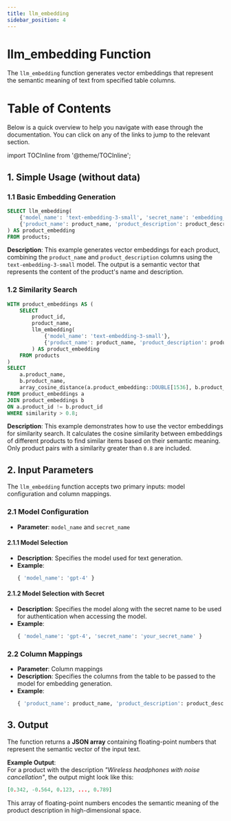 ```yaml
---
title: llm_embedding
sidebar_position: 4
---
```


# llm_embedding Function

The `llm_embedding` function generates vector embeddings that represent the semantic meaning of text from specified table columns.

# Table of Contents

Below is a quick overview to help you navigate with ease through the documentation. You can click on any of the links to jump to the relevant section.

import TOCInline from '@theme/TOCInline';

<TOCInline toc={toc} />

## 1. Simple Usage (without data)

### 1.1 Basic Embedding Generation

```sql
SELECT llm_embedding(
    {'model_name': 'text-embedding-3-small', 'secret_name': 'embedding_secret'}, 
    {'product_name': product_name, 'product_description': product_description}
) AS product_embedding
FROM products;
```

**Description**: This example generates vector embeddings for each product, combining the `product_name` and `product_description` columns using the `text-embedding-3-small` model. The output is a semantic vector that represents the content of the product's name and description.

### 1.2 Similarity Search

```sql
WITH product_embeddings AS (
    SELECT 
        product_id, 
        product_name, 
        llm_embedding(
            {'model_name': 'text-embedding-3-small'}, 
            {'product_name': product_name, 'product_description': product_description}
        ) AS product_embedding
    FROM products
)
SELECT 
    a.product_name, 
    b.product_name, 
    array_cosine_distance(a.product_embedding::DOUBLE[1536], b.product_embedding::DOUBLE[1536]) AS similarity
FROM product_embeddings a
JOIN product_embeddings b
ON a.product_id != b.product_id
WHERE similarity > 0.8;
```

**Description**: This example demonstrates how to use the vector embeddings for similarity search. It calculates the cosine similarity between embeddings of different products to find similar items based on their semantic meaning. Only product pairs with a similarity greater than `0.8` are included.

## 2. Input Parameters

The `llm_embedding` function accepts two primary inputs: model configuration and column mappings.

### 2.1 Model Configuration

- **Parameter**: `model_name` and `secret_name`

#### 2.1.1 Model Selection

- **Description**: Specifies the model used for text generation.
- **Example**:
  ```sql
  { 'model_name': 'gpt-4' }
  ```

#### 2.1.2 Model Selection with Secret

- **Description**: Specifies the model along with the secret name to be used for authentication when accessing the model.
- **Example**:
  ```sql
  { 'model_name': 'gpt-4', 'secret_name': 'your_secret_name' }
  ```

### 2.2 Column Mappings

- **Parameter**: Column mappings
- **Description**: Specifies the columns from the table to be passed to the model for embedding generation.
- **Example**:
  ```sql
  { 'product_name': product_name, 'product_description': product_description }
  ```

## 3. Output

The function returns a **JSON array** containing floating-point numbers that represent the semantic vector of the input text.

**Example Output**:  
For a product with the description *"Wireless headphones with noise cancellation"*, the output might look like this:

```json
[0.342, -0.564, 0.123, ..., 0.789]
```

This array of floating-point numbers encodes the semantic meaning of the product description in high-dimensional space.
